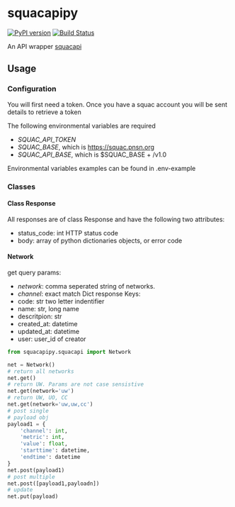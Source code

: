 # squacapipy
[![PyPI version](https://badge.fury.io/py/squacapipy.svg)](https://badge.fury.io/py/squqcapipy)
[![Build Status](https://travis-ci.com/travis-ci/travis-web.svg?branch=master)](https://travis-ci.com/travis-ci/travis-web)

An API wrapper [squacapi](https://github.com/pnsn/squacapi)

## Usage
### Configuration
You will first need a token. Once you have a squac account you will be sent
details to retrieve a token

The following environmental variables are required
* *SQUAC_API_TOKEN*
* *SQUAC_BASE*, which is https://squac.pnsn.org
* *SQUAC_API_BASE*, which is $SQUAC_BASE + /v1.0

Environmental variables examples can be found in .env-example

### Classes
#### Class Response
All responses are of class Response and have the following two attributes:
* status_code: int HTTP status code
* body: array of python dictionaries objects, or error code

#### Network
get query params:
* *network*: comma seperated string of networks. 
* *channel*: exact match
Dict response Keys:
* code: str two letter indentifier
* name: str, long name
* descritpion: str
* created_at: datetime
* updated_at: datetime
* user: user_id of creator


```python
from squacapipy.squacapi import Network

net = Network()
# return all networks
net.get()
# return UW. Params are not case sensistive
net.get(network='uw')
# return UW, UO, CC
net.get(network='uw,uw,cc')
# post single
# payload obj
payload1 = {   
    'channel': int,
    'metric': int,
    'value': float,
    'starttime': datetime,
    'endtime': datetime 
}
net.post(payload1)
# post multiple
net.post([payload1,payloadn])
# update
net.put(payload)
```


